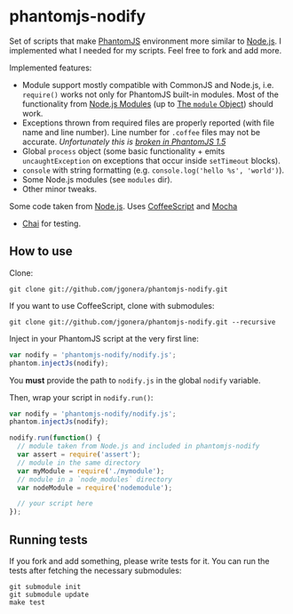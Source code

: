 phantomjs-nodify
================

Set of scripts that make [PhantomJS](http://www.phantomjs.org/) environment
more similar to [Node.js](http://nodejs.org/).
I implemented what I needed for my scripts. Feel free to fork and add more.

Implemented features:

* Module support mostly compatible with CommonJS and Node.js, i.e. `require()`
  works not only for PhantomJS built-in modules. Most of the functionality from
  [Node.js Modules](http://nodejs.org/api/modules.html) (up to
  [The `module` Object](http://nodejs.org/api/modules.html#modules_the_module_object))
  should work.
* Exceptions thrown from required files are properly reported (with file name
  and line number). Line number for `.coffee` files may not be accurate.
  _Unfortunately this is [broken in PhantomJS 1.5](http://code.google.com/p/phantomjs/issues/detail?id=510)_
* Global `process` object (some basic functionality + emits `uncaughtException`
  on exceptions that occur inside `setTimeout` blocks).
* `console` with string formatting (e.g. `console.log('hello %s', 'world')`).
* Some Node.js modules (see `modules` dir).
* Other minor tweaks.

Some code taken from [Node.js](http://nodejs.org/).
Uses [CoffeeScript](http://jashkenas.github.com/coffee-script/)
and [Mocha](http://visionmedia.github.com/mocha/)
+ [Chai](http://chaijs.com/) for testing.


How to use
----------

Clone:

    git clone git://github.com/jgonera/phantomjs-nodify.git

If you want to use CoffeeScript, clone with submodules:

    git clone git://github.com/jgonera/phantomjs-nodify.git --recursive

Inject in your PhantomJS script at the very first line:

```js
var nodify = 'phantomjs-nodify/nodify.js';
phantom.injectJs(nodify);
```

You **must** provide the path to `nodify.js` in the global `nodify` variable.

Then, wrap your script in `nodify.run()`:

```js
var nodify = 'phantomjs-nodify/nodify.js';
phantom.injectJs(nodify);

nodify.run(function() {
  // module taken from Node.js and included in phantomjs-nodify
  var assert = require('assert');
  // module in the same directory
  var myModule = require('./mymodule');
  // module in a `node_modules` directory
  var nodeModule = require('nodemodule');

  // your script here
});
```

Running tests
-------------

If you fork and add something, please write tests for it.
You can run the tests after fetching the necessary submodules:

    git submodule init
    git submodule update
    make test

